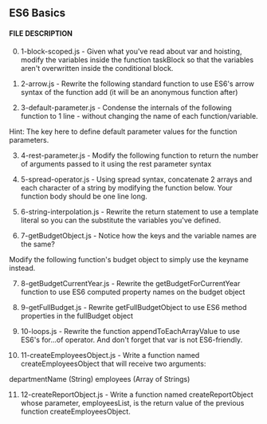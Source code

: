 ## ES6 Basics

#### FILE DESCRIPTION

0. 1-block-scoped.js - Given what you\'ve read about var and hoisting, modify the variables inside the function taskBlock so that the variables aren\'t overwritten inside the conditional block.

1. 2-arrow.js - Rewrite the following standard function to use ES6\'s arrow syntax of the function add (it will be an anonymous function after)

2. 3-default-parameter.js - Condense the internals of the following function to 1 line - without changing the name of each function/variable.

Hint: The key here to define default parameter values for the function parameters.

3. 4-rest-parameter.js - Modify the following function to return the number of arguments passed to it using the rest parameter syntax

4. 5-spread-operator.js - Using spread syntax, concatenate 2 arrays and each character of a string by modifying the function below. Your function body should be one line long.

5. 6-string-interpolation.js - Rewrite the return statement to use a template literal so you can the substitute the variables you\'ve defined.

6. 7-getBudgetObject.js - Notice how the keys and the variable names are the same?

Modify the following function\'s budget object to simply use the keyname instead.

7. 8-getBudgetCurrentYear.js - Rewrite the getBudgetForCurrentYear function to use ES6 computed property names on the budget object

8. 9-getFullBudget.js - Rewrite getFullBudgetObject to use ES6 method properties in the fullBudget object

9. 10-loops.js - Rewrite the function appendToEachArrayValue to use ES6\'s for...of operator. And don\'t forget that var is not ES6-friendly.

10. 11-createEmployeesObject.js - Write a function named createEmployeesObject that will receive two arguments:

departmentName (String)
employees (Array of Strings)

11. 12-createReportObject.js - Write a function named createReportObject whose parameter, employeesList, is the return value of the previous function createEmployeesObject.
